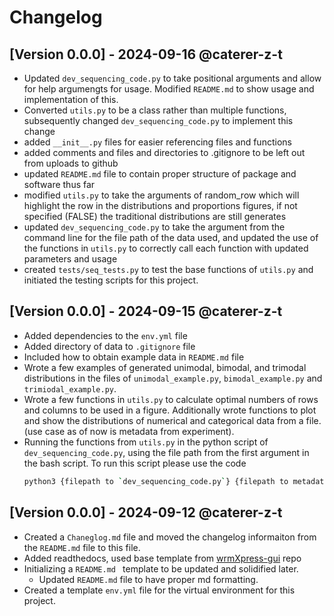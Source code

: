 # Changelog

## [Version 0.0.0] - 2024-09-16 @caterer-z-t
- Updated `dev_sequencing_code.py` to take positional arguments and allow for help argumengts for usage. Modified `README.md` to show usage and implementation of this.
- Converted `utils.py` to be a class rather than multiple functions, subsequently changed `dev_sequencing_code.py` to implement this change
- added `__init__.py` files for easier referencing files and functions
- added comments and files and directories to .gitignore to be left out from uploads to github
- updated `README.md` file to contain proper structure of package and software thus far
- modified `utils.py` to take the arguments of random_row which will highlight the row in the distributions and proportions figures, if not specified (FALSE) the traditional distributions are still generates
- updated `dev_sequencing_code.py` to take the argument from the command line for the file path of the data used, and updated the use of the functions in `utils.py` to correctly call each function with updated parameters and usage
- created `tests/seq_tests.py` to test the base functions of `utils.py` and initiated the testing scripts for this project.

## [Version 0.0.0] - 2024-09-15 @caterer-z-t
- Added dependencies to the `env.yml` file
- Added directory of data to `.gitignore` file
- Included how to obtain example data in `README.md` file
- Wrote a few examples of generated unimodal, bimodal, and trimodal distributions in the files of `unimodal_example.py`, `bimodal_example.py` and `trimiodal_example.py`. 
- Wrote a few functions in `utils.py` to calculate optimal numbers of rows and columns to be used in a figure. Additionally wrote functions to plot and show the distributions of numerical and categorical data from a file. (use case as of now is metadata from experiment). 
- Running the functions from `utils.py` in the python script of `dev_sequencing_code.py`, using the file path from the first argument in the bash script. To run this script please use the code
  ``` bash
  python3 {filepath to `dev_sequencing_code.py`} {filepath to metadata.tsv}
  ```

## [Version 0.0.0] - 2024-09-12 @caterer-z-t
- Created a `Chaneglog.md` file and moved the changelog informaiton from the `README.md` file to this file. 
- Added readthedocs, used base template from [wrmXpress-gui](https://github.com/wheelerlab-uwec/wrmXpress-gui) repo
- Initializing a `README.md ` template to be updated and solidified later.
  - Updated `README.md` file to have proper md formatting. 
- Created a template `env.yml` file for the virtual environment for this project.
